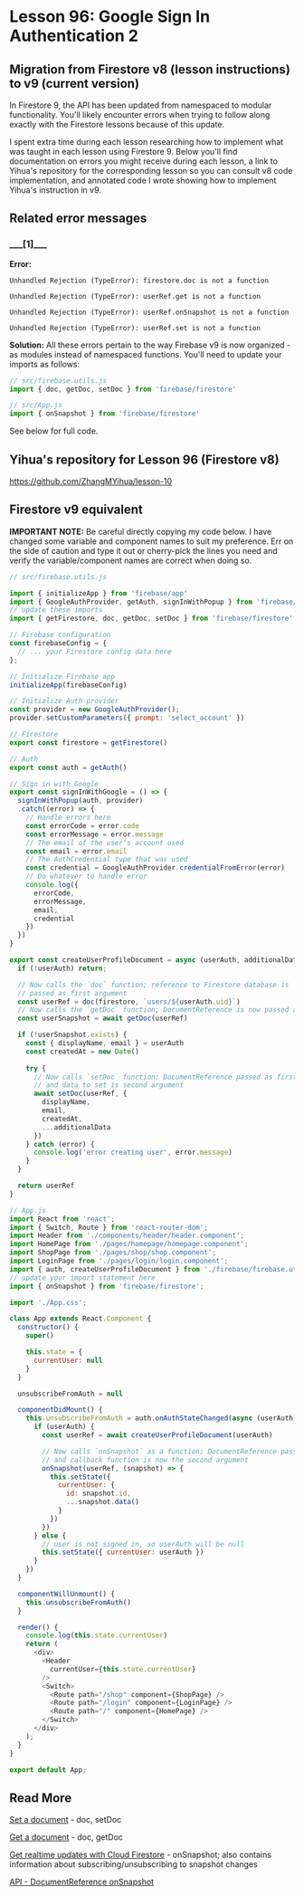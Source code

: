 # Lesson 96: Google Sign In Authentication 2

## Migration from Firestore v8 (lesson instructions) to v9 (current version)

In Firestore 9, the API has been updated from namespaced to modular functionality. You'll likely encounter errors when trying to follow along exactly with the Firestore lessons because of this update. 

I spent extra time during each lesson researching how to implement what was taught in each lesson using Firestore 9. Below you'll find documentation on errors you might receive during each lesson, a link to Yihua's repository for the corresponding lesson so you can consult v8 code implementation, and annotated code I wrote showing how to implement Yihua's instruction in v9.

## Related error messages

### \_\_\_[1]\_\_\_
**Error:**

`Unhandled Rejection (TypeError): firestore.doc is not a function`

`Unhandled Rejection (TypeError): userRef.get is not a function` 

`Unhandled Rejection (TypeError): userRef.onSnapshot is not a function`

`Unhandled Rejection (TypeError): userRef.set is not a function` 

**Solution:**
All these errors pertain to the way Firebase v9 is now organized - as modules instead of namespaced functions. You'll need to update your imports as follows: 

```javascript
// src/firebase.utils.js
import { doc, getDoc, setDoc } from 'firebase/firestore'

// src/App.js
import { onSnapshot } from 'firebase/firestore'
```
See below for full code.

## Yihua's repository for Lesson 96 (Firestore v8)

https://github.com/ZhangMYihua/lesson-10 

## Firestore v9 equivalent
**IMPORTANT NOTE:** Be careful directly copying my code below. I have changed some variable and component names to suit my preference. Err on the side of caution and type it out or cherry-pick the lines you need and verify the variable/component names are correct when doing so. 

```javascript
// src/firebase.utils.js

import { initializeApp } from 'firebase/app'
import { GoogleAuthProvider, getAuth, signInWithPopup } from 'firebase/auth'
// update these imports
import { getFirestore, doc, getDoc, setDoc } from 'firebase/firestore'

// Firebase configuration
const firebaseConfig = {
  // ... your Firestore config data here
};

// Initialize Firebase app
initializeApp(firebaseConfig)

// Initialize Auth provider
const provider = new GoogleAuthProvider();
provider.setCustomParameters({ prompt: 'select_account' })

// Firestore
export const firestore = getFirestore()

// Auth
export const auth = getAuth()

// Sign in with Google
export const signInWithGoogle = () => {
  signInWithPopup(auth, provider)
  .catch((error) => {
    // Handle errors here
    const errorCode = error.code
    const errorMessage = error.message
    // The email of the user's account used
    const email = error.email
    // The AuthCredential type that was used
    const credential = GoogleAuthProvider.credentialFromError(error)
    // Do whatever to handle error
    console.log({
      errorCode,
      errorMessage,
      email,
      credential
    })
  })
}

export const createUserProfileDocument = async (userAuth, additionalData) => {
  if (!userAuth) return;

  // Now calls the `doc` function; reference to Firestore database is 
  // passed as first argument
  const userRef = doc(firestore, `users/${userAuth.uid}`)
  // Now calls the `getDoc` function; DocumentReference is now passed as the argument
  const userSnapshot = await getDoc(userRef)

  if (!userSnapshot.exists) {
    const { displayName, email } = userAuth
    const createdAt = new Date()
    
    try {
      // Now calls `setDoc` function; DocumentReference passed as first argument
      // and data to set is second argument
      await setDoc(userRef, {
        displayName,
        email,
        createdAt,
        ...additionalData
      })
    } catch (error) {
      console.log('error creating user', error.message)
    }
  }

  return userRef
}
```

```javascript
// App.js
import React from 'react';
import { Switch, Route } from 'react-router-dom';
import Header from './components/header/header.component';
import HomePage from './pages/homepage/homepage.component';
import ShopPage from './pages/shop/shop.component';
import LoginPage from './pages/login/login.component';
import { auth, createUserProfileDocument } from './firebase/firebase.utils';
// update your import statement here
import { onSnapshot } from 'firebase/firestore';

import './App.css';

class App extends React.Component {
  constructor() {
    super()

    this.state = {
      currentUser: null
    }
  }

  unsubscribeFromAuth = null

  componentDidMount() {
    this.unsubscribeFromAuth = auth.onAuthStateChanged(async (userAuth) => {
      if (userAuth) {
        const userRef = await createUserProfileDocument(userAuth)

        // Now calls `onSnapshot` as a function; DocumentReference passed as first argument
        // and callback function is now the second argument
        onSnapshot(userRef, (snapshot) => {
          this.setState({
            currentUser: {
              id: snapshot.id,
              ...snapshot.data()
            }
          })
        })
      } else {
        // user is not signed in, so userAuth will be null
        this.setState({ currentUser: userAuth })
      }
    })
  }

  componentWillUnmount() {
    this.unsubscribeFromAuth()
  }

  render() {
    console.log(this.state.currentUser)
    return (
      <div>
        <Header 
          currentUser={this.state.currentUser}
        />
        <Switch>
          <Route path="/shop" component={ShopPage} />
          <Route path="/login" component={LoginPage} />
          <Route path="/" component={HomePage} />
        </Switch>
      </div>
    );
  }
}

export default App;

```

## Read More
[Set a document](https://firebase.google.com/docs/firestore/manage-data/add-data#set_a_document) - doc, setDoc

[Get a document](https://firebase.google.com/docs/firestore/query-data/get-data#get_a_document) - doc, getDoc

[Get realtime updates with Cloud Firestore](https://firebase.google.com/docs/firestore/query-data/listen) - onSnapshot; also contains information about subscribing/unsubscribing to snapshot changes

[API - DocumentReference onSnapshot](https://firebase.google.com/docs/reference/js/v8/firebase.firestore.DocumentReference#onsnapshot)
